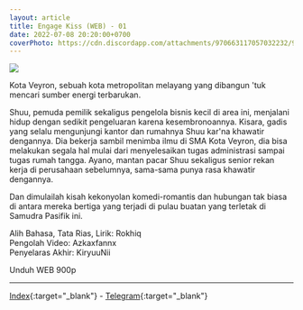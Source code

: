 ```yaml
---
layout: article
title: Engage Kiss (WEB) - 01
date: 2022-07-08 20:20:00+0700
coverPhoto: https://cdn.discordapp.com/attachments/970663117057032232/992975287216263198/mpv-shot0090.jpg
---
```


![](https://cdn.discordapp.com/attachments/970663117057032232/992975287216263198/mpv-shot0090.jpg)

Kota Veyron, sebuah kota metropolitan melayang yang dibangun 'tuk mencari sumber energi terbarukan.

Shuu, pemuda pemilik sekaligus pengelola bisnis kecil di area ini, menjalani hidup dengan sedikit pengeluaran karena kesembronoannya.
Kisara, gadis yang selalu mengunjungi kantor dan rumahnya Shuu kar'na khawatir dengannya. Dia bekerja sambil menimba ilmu di SMA Kota Veyron, dia bisa melakukan segala hal mulai dari menyelesaikan tugas administrasi sampai tugas rumah tangga.
Ayano, mantan pacar Shuu sekaligus senior rekan kerja di perusahaan sebelumnya, sama-sama punya rasa khawatir dengannya.

Dan dimulailah kisah kekonyolan komedi-romantis dan hubungan tak biasa di antara mereka bertiga yang terjadi di pulau buatan yang terletak di Samudra Pasifik ini.


Alih Bahasa, Tata Rias, Lirik: Rokhiq
<br>
Pengolah Video: Azkaxfannx
<br>
Penyelaras Akhir: KiryuuNii

Unduh WEB 900p

---
[Index](https://proyek.a-1ddl.workers.dev/0:video/LzA6L011c2ltIFBhbmFzIDIwMjIvW1dFQl0vW0EtMV0gRW5nYWdlIEtpc3MgW1dFQl1beDI2NCA5MDBwXVtBQUNdL1tBLTFdIEVuZ2FnZSBLaXNzIC0gMDEgW1dFQl1beDI2NCA5MDBwXVtBQUNdWzFENjJDQzMzXS5ta3Y){:target="_blank"} - [Telegram](https://t.me/a1fansubweeklies/101){:target="_blank"}
